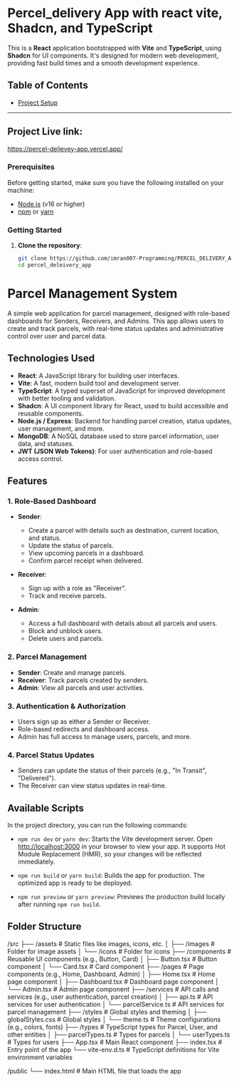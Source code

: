 # Percel_delivery App with react vite, Shadcn, and TypeScript

This is a **React** application bootstrapped with **Vite** and **TypeScript**, using **Shadcn** for UI components. It's designed for modern web development, providing fast build times and a smooth development experience.

## Table of Contents

- [Project Setup](#project-setup)

---

## Project Live link:
https://percel-delievey-app.vercel.app/

### Prerequisites

Before getting started, make sure you have the following installed on your machine:

- [Node.js](https://nodejs.org/) (v16 or higher)
- [npm](https://www.npmjs.com/) or [yarn](https://yarnpkg.com/)

### Getting Started

1. **Clone the repository**:

   ```bash
   git clone https://github.com/imran007-Programming/PERCEL_DELIVERY_APP.git
   cd percel_deleivery_app
   ```

# Parcel Management System

A simple web application for parcel management, designed with role-based dashboards for Senders, Receivers, and Admins. This app allows users to create and track parcels, with real-time status updates and administrative control over user and parcel data.

## Technologies Used

- **React**: A JavaScript library for building user interfaces.
- **Vite**: A fast, modern build tool and development server.
- **TypeScript**: A typed superset of JavaScript for improved development with better tooling and validation.
- **Shadcn**: A UI component library for React, used to build accessible and reusable components.
- **Node.js / Express**: Backend for handling parcel creation, status updates, user management, and more.
- **MongoDB**: A NoSQL database used to store parcel information, user data, and statuses.
- **JWT (JSON Web Tokens)**: For user authentication and role-based access control.

## Features

### 1. Role-Based Dashboard

- **Sender**:
  - Create a parcel with details such as destination, current location, and status.
  - Update the status of parcels.
  - View upcoming parcels in a dashboard.
  - Confirm parcel receipt when delivered.

- **Receiver**:
  - Sign up with a role as "Receiver".
  - Track and receive parcels.

- **Admin**:
  - Access a full dashboard with details about all parcels and users.
  - Block and unblock users.
  - Delete users and parcels.

### 2. Parcel Management

- **Sender**: Create and manage parcels.
- **Receiver**: Track parcels created by senders.
- **Admin**: View all parcels and user activities.

### 3. Authentication & Authorization

- Users sign up as either a Sender or Receiver.
- Role-based redirects and dashboard access.
- Admin has full access to manage users, parcels, and more.

### 4. Parcel Status Updates

- Senders can update the status of their parcels (e.g., "In Transit", "Delivered").
- The Receiver can view status updates in real-time.

## Available Scripts

In the project directory, you can run the following commands:

- `npm run dev` or `yarn dev`: Starts the Vite development server. Open [http://localhost:3000](http://localhost:3000) in your browser to view your app. It supports Hot Module Replacement (HMR), so your changes will be reflected immediately.
  
- `npm run build` or `yarn build`: Builds the app for production. The optimized app is ready to be deployed.

- `npm run preview` or `yarn preview`: Previews the production build locally after running `npm run build`.

## Folder Structure
/src
  ├── /assets                # Static files like images, icons, etc.
  │    ├── /images            # Folder for image assets
  │    └── /icons             # Folder for icons
  ├── /components            # Reusable UI components (e.g., Button, Card)
  │    ├── Button.tsx         # Button component
  │    └── Card.tsx           # Card component
  ├── /pages                 # Page components (e.g., Home, Dashboard, Admin)
  │    ├── Home.tsx           # Home page component
  │    ├── Dashboard.tsx      # Dashboard page component
  │    └── Admin.tsx          # Admin page component
  ├── /services              # API calls and services (e.g., user authentication, parcel creation)
  │    ├── api.ts             # API services for user authentication
  │    └── parcelService.ts   # API services for parcel management
  ├── /styles                # Global styles and theming
  │    ├── globalStyles.css   # Global styles
  │    └── theme.ts           # Theme configurations (e.g., colors, fonts)
  ├── /types                 # TypeScript types for Parcel, User, and other entities
  │    ├── parcelTypes.ts     # Types for parcels
  │    └── userTypes.ts       # Types for users
  ├── App.tsx                # Main React component
  ├── index.tsx              # Entry point of the app
  └── vite-env.d.ts          # TypeScript definitions for Vite environment variables

/public
  └── index.html             # Main HTML file that loads the app
